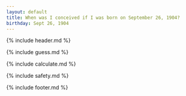 ```yaml
---
layout: default
title: When was I conceived if I was born on September 26, 1904?
birthday: Sept 26, 1904
---
```


{% include header.md %}

{% include guess.md %}

{% include calculate.md %}

{% include safety.md %}

{% include footer.md %}



